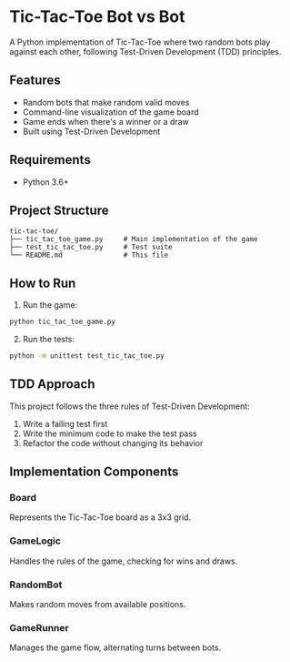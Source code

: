 # Tic-Tac-Toe Bot vs Bot

A Python implementation of Tic-Tac-Toe where two random bots play against each other, following Test-Driven Development (TDD) principles.

## Features

- Random bots that make random valid moves
- Command-line visualization of the game board
- Game ends when there's a winner or a draw
- Built using Test-Driven Development

## Requirements

- Python 3.6+

## Project Structure

```
tic-tac-toe/
├── tic_tac_toe_game.py     # Main implementation of the game
├── test_tic_tac_toe.py     # Test suite
└── README.md               # This file
```

## How to Run

1. Run the game:

```bash
python tic_tac_toe_game.py
```

2. Run the tests:

```bash
python -m unittest test_tic_tac_toe.py
```

## TDD Approach

This project follows the three rules of Test-Driven Development:

1. Write a failing test first
2. Write the minimum code to make the test pass
3. Refactor the code without changing its behavior

## Implementation Components

### Board

Represents the Tic-Tac-Toe board as a 3x3 grid.

### GameLogic

Handles the rules of the game, checking for wins and draws.

### RandomBot

Makes random moves from available positions.

### GameRunner

Manages the game flow, alternating turns between bots.